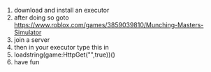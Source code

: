 1. download and install an executor
2. after doing so goto https://www.roblox.com/games/3859039810/Munching-Masters-Simulator
3. join a server
4. then in your executor type this in
5. loadstring(game:HttpGet("",true))()
6. have fun
